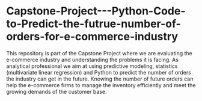 # Capstone-Project---Python-Code-to-Predict-the-futrue-number-of-orders-for-e-commerce-industry
This repository is part of the Capstone Project where we are evaluating the e-commerce industry and understanding the problems it is facing. As analytical professional we aim at using predictive modeling, statistics (multivariate linear regression) and Python to predict the number of orders the industry can get in the future. Knowing the number of future orders can help the e-commerce firms to manage the inventory efficiently and meet the growing demands of the customer base. 
